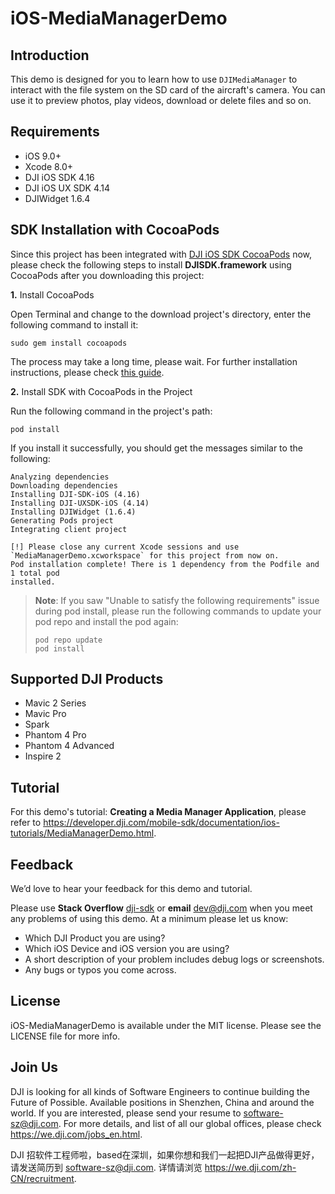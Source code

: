# iOS-MediaManagerDemo

## Introduction

This demo is designed for you to learn how to use `DJIMediaManager` to interact with the file system on the SD card of the aircraft's camera. You can use it to preview photos, play videos, download or delete files and so on.

## Requirements

 - iOS 9.0+
 - Xcode 8.0+
 - DJI iOS SDK 4.16
 - DJI iOS UX SDK 4.14
 - DJIWidget 1.6.4

## SDK Installation with CocoaPods

Since this project has been integrated with [DJI iOS SDK CocoaPods](https://cocoapods.org/pods/DJI-SDK-iOS) now, please check the following steps to install **DJISDK.framework** using CocoaPods after you downloading this project:

**1.** Install CocoaPods

Open Terminal and change to the download project's directory, enter the following command to install it:

~~~
sudo gem install cocoapods
~~~

The process may take a long time, please wait. For further installation instructions, please check [this guide](https://guides.cocoapods.org/using/getting-started.html#getting-started).

**2.** Install SDK with CocoaPods in the Project

Run the following command in the project's path:

~~~
pod install
~~~

If you install it successfully, you should get the messages similar to the following:

~~~
Analyzing dependencies
Downloading dependencies
Installing DJI-SDK-iOS (4.16)
Installing DJI-UXSDK-iOS (4.14)
Installing DJIWidget (1.6.4)
Generating Pods project
Integrating client project

[!] Please close any current Xcode sessions and use `MediaManagerDemo.xcworkspace` for this project from now on.
Pod installation complete! There is 1 dependency from the Podfile and 1 total pod
installed.
~~~

> **Note**: If you saw "Unable to satisfy the following requirements" issue during pod install, please run the following commands to update your pod repo and install the pod again:
> 
> ~~~
> pod repo update
> pod install
> ~~~

## Supported DJI Products

 - Mavic 2 Series
 - Mavic Pro
 - Spark
 - Phantom 4 Pro
 - Phantom 4 Advanced
 - Inspire 2

## Tutorial

For this demo's tutorial: **Creating a Media Manager Application**, please refer to <https://developer.dji.com/mobile-sdk/documentation/ios-tutorials/MediaManagerDemo.html>.

## Feedback

We’d love to hear your feedback for this demo and tutorial.

Please use **Stack Overflow** [dji-sdk](https://stackoverflow.com/questions/tagged/dji-sdk) or **email** [dev@dji.com](dev@dji.com) when you meet any problems of using this demo. At a minimum please let us know:

* Which DJI Product you are using?
* Which iOS Device and iOS version you are using?
* A short description of your problem includes debug logs or screenshots.
* Any bugs or typos you come across.

## License

iOS-MediaManagerDemo is available under the MIT license. Please see the LICENSE file for more info.

## Join Us

DJI is looking for all kinds of Software Engineers to continue building the Future of Possible. Available positions in Shenzhen, China and around the world. If you are interested, please send your resume to <software-sz@dji.com>. For more details, and list of all our global offices, please check <https://we.dji.com/jobs_en.html>.

DJI 招软件工程师啦，based在深圳，如果你想和我们一起把DJI产品做得更好，请发送简历到 <software-sz@dji.com>.  详情请浏览 <https://we.dji.com/zh-CN/recruitment>.


